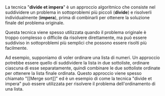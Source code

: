 La tecnica "**divide et impera**" è un approccio algoritmico che consiste nel suddividere un problema in sottoproblemi più piccoli (**divide**) e risolverli individualmente (**impera**), prima di combinarli per ottenere la soluzione finale del problema originale.

Questa tecnica viene spesso utilizzata quando il problema originale è troppo complesso o difficile da risolvere direttamente, ma può essere suddiviso in sottoproblemi più semplici che possono essere risolti più facilmente.

Ad esempio, supponiamo di voler ordinare una lista di numeri. Un approccio potrebbe essere quello di suddividere la lista in due sottoliste, ordinare ciascuna di esse separatamente, quindi combinare le due sottoliste ordinate per ottenere la lista finale ordinata. Questo approccio viene spesso chiamato "[[Merge sort]]" ed è un esempio di come la tecnica "divide et impera" può essere utilizzata per risolvere il problema dell'ordinamento di una lista.